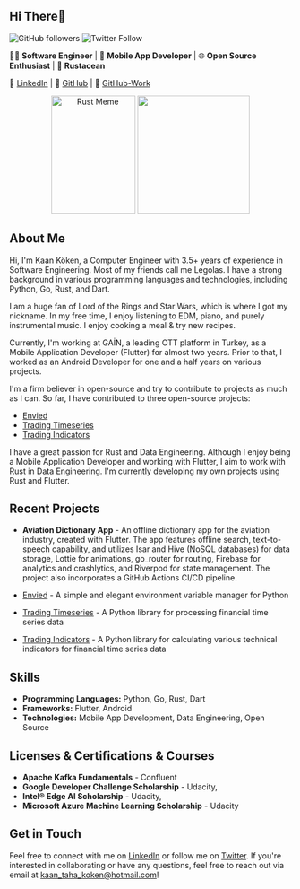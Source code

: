## Hi There👋

![GitHub followers](https://img.shields.io/github/followers/kaankoken?style=social) ![Twitter Follow](https://img.shields.io/twitter/follow/kaan_lego_koken?style=social)

👨‍💻 **Software Engineer** | 📱 **Mobile App Developer** | 🌐 **Open Source Enthusiast** | 🦀 **Rustacean**

🔗 [LinkedIn](https://www.linkedin.com/in/kaankoken/?locale=en_US) | 🔗 [GitHub](https://github.com/kaankoken) | 🔗 [GitHub-Work](https://github.com/kkoken)

<div align="center">
<img width=150, height=210 src="https://user-images.githubusercontent.com/28218396/232255336-06ea609f-ccb2-4916-85c6-dc5045b55150.png" alt="Rust Meme"/>               <img width=200, height=210 src="https://user-images.githubusercontent.com/28218396/232255476-1396b5bc-4902-4f4d-9841-2409d121c660.jpg"></div>



## About Me

Hi, I'm Kaan Köken, a Computer Engineer with 3.5+ years of experience in Software Engineering. Most of my friends call me Legolas. I have a strong background in various programming languages and technologies, including Python, Go, Rust, and Dart.

I am a huge fan of Lord of the Rings and Star Wars, which is where I got my nickname. In my free time, I enjoy listening to EDM, piano, and purely instrumental music.
I enjoy cooking a meal & try new recipes.

Currently, I'm working at GAİN, a leading OTT platform in Turkey, as a Mobile Application Developer (Flutter) for almost two years. Prior to that, I worked as an Android Developer for one and a half years on various projects.

I'm a firm believer in open-source and try to contribute to projects as much as I can. So far, I have contributed to three open-source projects:

- [Envied](https://github.com/petercinibulk/envied)
- [Trading Timeseries](https://github.com/evsamsonov/trading-timeseries)
- [Trading Indicators](https://github.com/evsamsonov/trading-indicators)

I have a great passion for Rust and Data Engineering. Although I enjoy being a Mobile Application Developer and working with Flutter, I aim to work with Rust in Data Engineering. I'm currently developing my own projects using Rust and Flutter.

## Recent Projects

- **Aviation Dictionary App** - An offline dictionary app for the aviation industry, created with Flutter. The app features offline search, text-to-speech capability, and utilizes Isar and Hive (NoSQL databases) for data storage, Lottie for animations, go_router for routing, Firebase for analytics and crashlytics, and Riverpod for state management. The project also incorporates a GitHub Actions CI/CD pipeline.

- [Envied](https://github.com/petercinibulk/envied) - A simple and elegant environment variable manager for Python
- [Trading Timeseries](https://github.com/evsamsonov/trading-timeseries) - A Python library for processing financial time series data
- [Trading Indicators](https://github.com/evsamsonov/trading-indicators) - A Python library for calculating various technical indicators for financial time series data

## Skills

- **Programming Languages:** Python, Go, Rust, Dart
- **Frameworks:** Flutter, Android
- **Technologies:** Mobile App Development, Data Engineering, Open Source

## Licenses & Certifications & Courses

- **Apache Kafka Fundamentals** - Confluent
- **Google Developer Challenge Scholarship** - Udacity,  
- **Intel® Edge AI Scholarship** - Udacity, 
- **Microsoft Azure Machine Learning Scholarship** - Udacity


## Get in Touch

Feel free to connect with me on [LinkedIn](https://www.linkedin.com/in/kaankoken/?locale=en_US) or follow me on [Twitter](https://twitter.com/kaan_lego_koken). If you're interested in collaborating or have any questions, feel free to reach out via email at kaan_taha_koken@hotmail.com!
